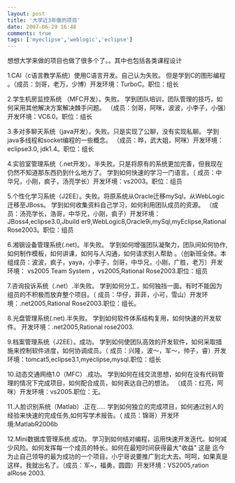 ```yaml
---
layout: post
title: '大学近3年做的项目'
date: 2007-06-29 16:48
comments: true
tags: ['myeclipse','weblogic','eclipse']
---
```


想想大学来做的项目也做了很多个了。。其中也包括各类课程设计

1.CAI（c语言教学系统）使用C语言开发。自己认为失败。  但是学到C的图形编程  。（成员：剑哥，老万，少博）开发环境：TurboC。职位：组长

2.学生机房监控系统 （MFC开发）。失败。  学到团队培训，团队管理的技巧，如何采用其他解决方案解决棘手问题。
（成员：剑哥，阿咪，波波，小李子，小强）开发环境：VC6.0。职位：组长

3.多对多聊天系统（java开发）。失败。只是实现了公聊，没有实现私聊。  学到java多线程和socket编程的一些概念。
（成员：晔，武大姐，阿咪）开发环境：eclipse3.0, jdk1.4。职位：组长

4.实验室管理系统（.net开发）。半失败。只是将原有的系统更加完善，但我现在仍然不知道那东西扔到什么地方了。  学到如何快速的学习一门语言。（
成员：中华兄，小刚，疯子，汤亮学长）开发环境：vs2003。职位：组员

5.个性化学习系统（J2EE）。失败。将原系统从Oracle迁移mySql，从WebLogic迁移至JBoss。
学到如何收集资料自己学习，如何利用团队成员的资源。  （成员：汤亮学长，浩哥，中华兄，小刚，疯子）开发环境：JBoss4,eclipse3.0,Jbuild
er9,WebLogic8,Oracle9i,mySql,myEclipse,Rational Rose2003。职位：组员

6.湘钢设备管理系统(.net)。半失败。  学到如何增强团队凝聚力，团队间如何协作,如何制作模板，如何讲课，如何与人沟通，如何请求别人帮助
。（创新班全体。本组成员：波波，疯子，yaya，小李子，剑哥，中华兄，小刚，广胜，老万）开发环境：  vs2005 Team System
，vs2005,Rational Rose2003.职位：组员

7.咨询投诉系统（.net）.半失败。  学到如何分工，如何独挡一面。有时不能因为组员的不积极而放弃整个项目。（
成员：华仔，菲菲，小可，雪山）开发环境：.net2005,Rational Rose2003.职位：组长。

8.光盘管理系统(.net).半失败。  学到如何软件体系结构复用，如何快速的开发软件。  开发环境：.net2005,Rational rose2003.

9.档案管理系统（J2EE）。成功。  学到如何使团队高效的开发软件，如何采取措施来控制软件进度，如何协调成员。（
成员：兴隆，波～，军～，帅子，睿）开发环境：tomcat5,eclipse3.1,myeclipse,mysql.职位：组长

10.动态交通网络1.0（MFC）.成功。  学到如何在线交流思想，如何在没有代码管理的情况下完成项目，如何配合成员，如何表达自己的想法。
（成员：红亮，阿咪）开发环境：vs2005.职位：无。

11.人脸识别系统（Matlab）.正在.....  学到如何独立的完成项目，如何通过别人的经验来快速的完成任务,如何写学术报告。（
成员：锦哥）开发环境:MatlabR2006b

12.Mini数据库管理系统.成功。  学习到如何结对编程，运用快速开发迭代。如何减少风险。如何发挥每一个成员的特长。如何在最短时间获得最大"收益"  这是
迄今为止自己领导的最为成功的一个项目。小宁哥说要推广到北大去。呵呵，如果真是这样，我就出名了。（成员：军~，福勇，圆圆）开发环境：VS2005,ration
alRose 2003.

